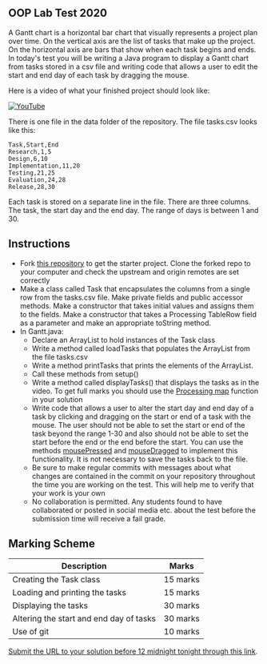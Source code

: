 ## OOP Lab Test 2020

A Gantt chart is a horizontal bar chart that visually represents a project plan over time. On the vertical axis are the list of tasks that make up the project. On the horizontal axis are bars that show when each task begins and ends. In today's test you will be writing a Java program to display a Gantt chart from tasks stored in a csv file and writing code that allows a user to edit the start and end day of each task by dragging the mouse. 

Here is a video of what your finished project should look like:

[![YouTube](http://img.youtube.com/vi/uZHh_qOthNo/0.jpg)](https://youtu.be/uZHh_qOthNo)

There is one file in the data folder of the repository. The file tasks.csv looks like this:

```
Task,Start,End
Research,1,5
Design,6,10
Implementation,11,20
Testing,21,25
Evaluation,24,28
Release,28,30
```

Each task is stored on a separate line in the file. There are three columns. The task, the start day and the end day. The range of days is between 1 and 30.

## Instructions

- Fork [this repository](https://github.com/skooter500/OOP-LabTest-2020-Starter) to get the starter project. Clone the forked repo to your computer and check the upstream and origin remotes are set correctly
- Make a class called Task that encapsulates the columns from a single row from the tasks.csv file. Make private fields and public accessor methods. Make a constructor that takes initial values and assigns them to the fields. Make a constructor that takes a Processing TableRow field as a parameter and make an appropriate toString method.
- In Gantt.java:
	- Declare an ArrayList to hold instances of the Task class
	- Write a method called loadTasks that populates the ArrayList from the file tasks.csv
	- Write a method printTasks that prints the elements of the ArrayList.
	- Call these methods from setup()
	- Write a method called displayTasks() that displays the tasks as in the video. To get full marks you should use the [Processing map](https://processing.org/reference/map_.html) function in your solution
	- Write code that allows a user to alter the start day and end day of a task by clicking and dragging on the start or end of a task with the mouse. The user should not be able to set the start or end of the task beyond the range 1-30 and also should not be able to set the start before the end or the end before the start. You can use the methods [mousePressed](https://processing.org/reference/mousePressed_.html) and [mouseDragged](https://processing.org/reference/mouseDragged_.html) to implement this functionality. It is not necessary to save the tasks back to the file.
	- Be sure to make regular commits with messages about what changes are contained in the commit on your repository throughout the time you are working on the test. This will help me to verify that your work is your own
	- No collaboration is permitted. Any students found to have collaborated or posted in social media etc. about the test before the submission time will receive a fail grade.

## Marking Scheme

| Description | Marks |
|-------------|-------|
| Creating the Task class | 15 marks |
| Loading and printing the tasks | 15 marks |
| Displaying the tasks | 30 marks |
| Altering the start and end day of tasks | 30 marks |
| Use of git | 10 marks |

[Submit the URL to your solution before 12 midnight tonight through this link](https://docs.google.com/forms/d/e/1FAIpQLScovQqWBcwYXkUlEoWX5inMESPi5zpGF3vcWpg1usAKDW1eqg/viewform).